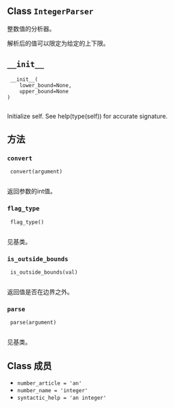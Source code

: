 

## Class  `IntegerParser` 
整数值的分析器。

解析后的值可以限定为给定的上下限。

##  `__init__` 


```
 __init__(
    lower_bound=None,
    upper_bound=None
)
 
```

Initialize self.  See help(type(self)) for accurate signature.

## 方法


###  `convert` 


```
 convert(argument)
 
```

返回参数的int值。

###  `flag_type` 


```
 flag_type()
 
```

见基类。

###  `is_outside_bounds` 


```
 is_outside_bounds(val)
 
```

返回值是否在边界之外。

###  `parse` 


```
 parse(argument)
 
```

见基类。

## Class 成员
-  `number_article = 'an'`  
-  `number_name = 'integer'`  
-  `syntactic_help = 'an integer'`  

